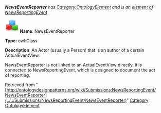 ___NewsEventReporter__ has [Category:OntologyElement](../../Category/OntologyElement "Category:OntologyElement") and is an [element of](../../Property/ElementOf "Property:ElementOf") [NewsReportingEvent](../../Submissions/NewsReportingEvent "Submissions:NewsReportingEvent")_


  




[![Class](../../images/thumb/2/27/Class.gif/45px-Class.gif)](../../Image/Class.gif "Class")
__Name__: NewsEventReporter 


__Type:__ owl:Class 


__Description__: An Actor (usually a Person) that is an author of a certain ActualEventView.


NewsEventReporter is not linked to an ActualEventView directly, it is connected to NewsReportingEvent, which is designed to document the act of reporting. 





Retrieved from "[http://ontologydesignpatterns.org/wiki/Submissions:NewsReportingEvent/NewsEventReporter](../../Submissions/NewsReportingEvent/NewsEventReporter)"
 [Category](http://ontologydesignpatterns.org/wiki/Special:Categories "Special:Categories"): [OntologyElement](../../Category/OntologyElement "Category:OntologyElement")